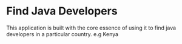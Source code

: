 # Find Java Developers

This application is built with the core essence of using it to find java developers in a particular country. e.g Kenya